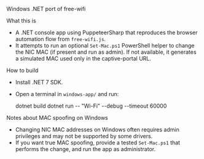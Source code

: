 Windows .NET port of free-wifi

What this is

- A .NET console app using PuppeteerSharp that reproduces the browser automation flow from `free-wifi.js`.
- It attempts to run an optional `Set-Mac.ps1` PowerShell helper to change the NIC MAC (if present and run as admin). If not available, it generates a simulated MAC used only in the captive-portal URL.

How to build

- Install .NET 7 SDK.
- Open a terminal in `windows-app/` and run:

  dotnet build
  dotnet run -- "Wi-Fi" --debug --timeout 60000

Notes about MAC spoofing on Windows

- Changing NIC MAC addresses on Windows often requires admin privileges and may not be supported by some drivers.
- If you want true MAC spoofing, provide a tested `Set-Mac.ps1` that performs the change, and run the app as administrator.

